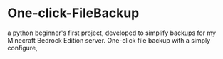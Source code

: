 # One-click-FileBackup
a python beginner's first project, developed to simplify backups for my Minecraft Bedrock Edition server. One-click file backup with a simply configure,
